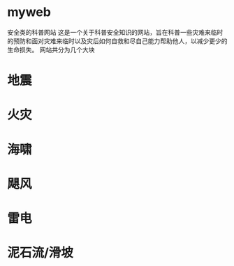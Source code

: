# myweb
安全类的科普网站
这是一个关于科普安全知识的网站，旨在科普一些灾难来临时的预防和面对灾难来临时以及灾后如何自救和尽自己能力帮助他人，以减少更少的生命损失。
网站共分为几个大块
# 地震
# 火灾
# 海啸
# 飓风
# 雷电
# 泥石流/滑坡
